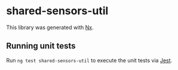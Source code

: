 # shared-sensors-util

This library was generated with [Nx](https://nx.dev).

## Running unit tests

Run `ng test shared-sensors-util` to execute the unit tests via [Jest](https://jestjs.io).
